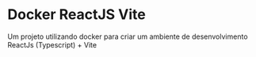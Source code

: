 # Docker ReactJS Vite

Um projeto utilizando docker para criar um ambiente de desenvolvimento ReactJs (Typescript) + Vite
